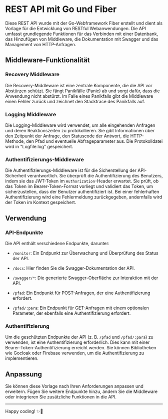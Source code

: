 # REST API mit Go und Fiber

Diese REST API wurde mit der Go-Webframework Fiber erstellt und dient als Vorlage für die Entwicklung von RESTful Webanwendungen. Die API umfasst grundlegende Funktionen für das Verbinden mit einer Datenbank, das Hinzufügen von Middleware, die Dokumentation mit Swagger und das Management von HTTP-Anfragen.

## Middleware-Funktionalität

### Recovery Middleware
Die Recovery-Middleware ist eine zentrale Komponente, die die API vor Abstürzen schützt. Sie fängt Panikfälle (Panic) ab und sorgt dafür, dass die Anwendung nicht abstürzt. Im Falle eines Panikfalls gibt die Middleware einen Fehler zurück und zeichnet den Stacktrace des Panikfalls auf.

### Logging Middleware
Die Logging-Middleware wird verwendet, um alle eingehenden Anfragen und deren Reaktionszeiten zu protokollieren. Sie gibt Informationen über den Zeitpunkt der Anfrage, den Statuscode der Antwort, die HTTP-Methode, den Pfad und eventuelle Abfrageparameter aus. Die Protokolldatei wird in "Logfile.log" gespeichert.

### Authentifizierungs-Middleware
Die Authentifizierungs-Middleware ist für die Sicherstellung der API-Sicherheit verantwortlich. Sie überprüft die Authentifizierung des Benutzers, indem sie das JWT-Token im `Authorization`-Header erwartet. Sie prüft, ob das Token im Bearer-Token-Format vorliegt und validiert das Token, um sicherzustellen, dass der Benutzer authentifiziert ist. Bei einer fehlerhaften Authentifizierung wird eine Fehlermeldung zurückgegeben, andernfalls wird der Token im Kontext gespeichert.

## Verwendung

### API-Endpunkte
Die API enthält verschiedene Endpunkte, darunter:

- `/monitor`: Ein Endpunkt zur Überwachung und Überprüfung des Status der API.

- `/docs`: Hier finden Sie die Swagger-Dokumentation der API.

- `/swagger/*`: Die generierte Swagger-Oberfläche zur Interaktion mit der API.

- `/pfad`: Ein Endpunkt für POST-Anfragen, der eine Authentifizierung erfordert.

- `/pfad/:para`: Ein Endpunkt für GET-Anfragen mit einem optionalen Parameter, der ebenfalls eine Authentifizierung erfordert.

### Authentifizierung
Um die geschützten Endpunkte der API (z. B. `/pfad` und `/pfad/:para`) zu verwenden, ist eine Authentifizierung erforderlich. Dies kann mit einer Bearer-Token-Authentifizierung erreicht werden. Sie können Bibliotheken wie Gocloak oder Firebase verwenden, um die Authentifizierung zu implementieren.

## Anpassung
Sie können diese Vorlage nach Ihren Anforderungen anpassen und erweitern. Fügen Sie weitere Endpunkte hinzu, ändern Sie die Middleware oder integrieren Sie zusätzliche Funktionen in die API.

---

Happy coding! ✨🚀
